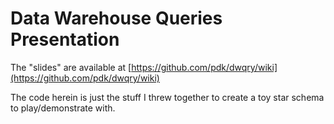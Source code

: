 # Data Warehouse Queries Presentation

The "slides" are available at [https://github.com/pdk/dwqry/wiki](https://github.com/pdk/dwqry/wiki)

The code herein is just the stuff I threw together to create a toy star schema to play/demonstrate with.
